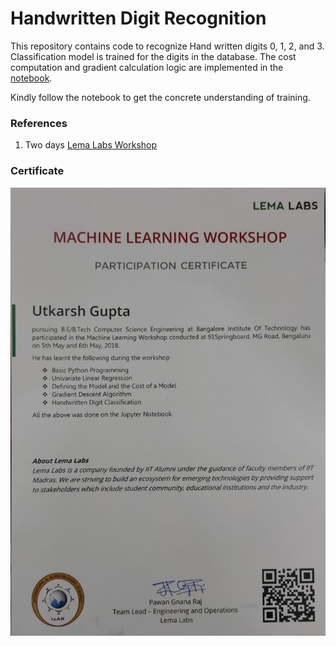 # Handwritten Digit Recognition

This repository contains code to recognize Hand written digits 0, 1, 2, and 3. Classification model is trained for the digits in the database. The cost computation and gradient calculation logic are implemented in the [notebook](Handwritten%20Digit%20Recognition.ipynb).

Kindly follow the notebook to get the concrete understanding of training.

### References
1. Two days [Lema Labs Workshop](https://lemalabs.com/machine-learning-workshop/)


### Certificate
![Certificate](LemaLabs_Certificate.jpeg)